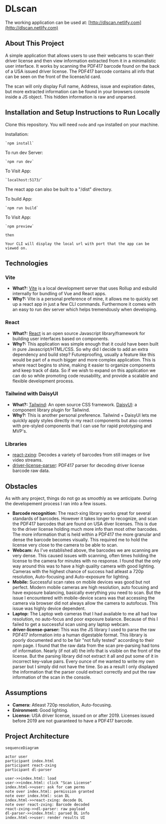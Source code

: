 # DLscan

The working application can be used at: [http://dlscan.netlify.com](http://dlscan.netlify.com)

## About This Project

A simple application that allows users to use their webcams to scan their driver license and then view information extracted from it in a minimalistic user interface. It works by scanning the PDF417 barcode found on the back of a USA issued driver license. The PDF417 barcode contains all info that can be seen on the front of the license/id card.

The scan will only display Full name, Address, issue and expiration dates, but more extracted information can be found in your browsers console inside a JS object. This hidden information is raw and unparsed.

## Installation and Setup Instructions to Run Locally

Clone this repository. You will need `node` and `npm` installed on your machine.

Installation:

    `npm install`

To run dev Server:

    `npm run dev`

To Visit App:

    `localhost:5173/`

The react app can also be built to a "/dist" directory.

To build App:

    `npm run build`

To Visit App:

    `npm preview`

    then

    Your CLI will display the local url with port that the app can be viewed on.

## Technologies

### Vite

- **What?:** [Vite](https://vitejs.dev/) is a local development server that uses Rollup and esbuild internally for bundling of Vue and React apps.
- **Why?:** Vite is a personal preference of mine, it allows me to quickly set up a react app in just a few CLI commands. Furthermore it comes with an easy to run dev server which helps tremendously when developing.

### React

- **What?:** [React](https://react.dev/) is an open source Javascript library/framework for building user interfaces based on components.
- **Why?:** This application was simple enough that it could have been built in pure Javascript/HTML/CSS. So why did I decide to add an extra dependency and build step? Futureproofing, usually a feature like this would be part of a much bigger and more complex application. This is where react begins to shine, making it easier to organize components and keep track of data. So if we wish to expand on this application we can do so while promoting code reusability, and provide a scalable and flexible development process.

### Tailwind with DaisyUI

- **What?:** [Tailwind](): An open source CSS framework. [DaisyUI](https://daisyui.com/): a component library plugin for Tailwind.
- **Why?:** This is another personal preference. Tailwind + DaisyUI lets me quickly apply styles directly in my react components but also comes with pre-styled components that I can use for rapid prototyping and MVP's.

### Libraries

- [react-zxing](https://github.com/adamalfredsson/react-zxing): Decodes a variety of barcodes from still images or live video streams.
- [driver-license-parser](https://www.npmjs.com/package/driver-license-parser): PDF417 parser for decoding driver license barcode raw data.

## Obstacles

As with any project, things do not go as smoothly as we anticipate. During the developement process I ran into a few issues.

- **Barcode recognition:** The react-xing library works great for several standards of barcodes. However it takes longer to recognize, and scan the PDF417 barcodes that are found on USA diver licenses. This is due to the driver license holding much more info than most other barcodes. The more information that is held within a PDF417 the more granular and dense the barcode becomes visually. This required me to hold the license very close to the camera to be able to scan.
- **Webcam:** As I've established above, the barcodes we are scanning are very dense. This caused issues with scanning, often times holding the license to the camera for minutes with no response. I found that the only way around this was to have a high quality camera with good lighting. Cameras with the highest chance of success had atleast a 720p resolution, Auto-focusing and Auto-exposure for lighting.
- **Mobile:** Successful scan rates on mobile devices was good but not perfect. Modern mobile cameras are high resolution, auto focusing and have exposure balancing, basically everything you need to scan. But the issue I encountered with mobile-device scans was that accessing the camera via browser did not always allow the camera to autofocus. This issue was highly device dependent.
- **Laptop:** The Laptop web cameras that I had available to me all had low resolution, no auto-focus and poor exposure balance. Because of this I failed to get a successful scan using any laptop webcam.
- **driver-license-parser:** This was the JS library I used to parse the raw PDF417 information into a human digestable format. This library is poorly documented and to be fair "not fully tested" according to their npm page. I found that the raw data from the scan pre-parsing had tons of information. Nearly (if not all) the info that is visible on the front of the license. But the parsing library did not extract it all and put some of it in incorrect key-value pairs. Every ounce of me wanted to write my own parser but I simply did not have the time. So as a result I only displayed the information that the parser could extract correctly and put the raw information of the scan in the console.

## Assumptions

- **Camera:** Atleast 720p resolution, Auto-focusing.
- **Enironment:** Good lighting.
- **License:** USA driver license, issued on or after 2019. Licenses issued before 2019 are not guaranteed to have a PDF417 barcode.

## Project Architecture
```mermaid
sequenceDiagram

actor user
participant index.html
participant react-zxing
participant dl-parser

user->>index.html: load
user->>index.html: click "Scan License"
index.html->>user: ask for cam perms
note over index.html: permission granted
note over index.html: scan DL
index.html->>react-zxing: decode DL
note over react-zxing: Barcode decoded
react-zxing->>dl-parser: raw payload
dl-parser->>index.html: parsed DL info
index.html->>user: render results UI
```
